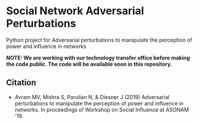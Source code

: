 # Social Network Adversarial Perturbations
Python project for Adversarial perturbations to manipulate the perception of power and influence in networks

**NOTE: We are working with our technology transfer office before making the code public. The code will be available soon in this repository.**

## Citation
* Avram MV, Mishra S, Parulian N, & Diesner J (2019) Adversarial perturbations to manipulate the perception of power and influence in networks. In proceedings of Workshop on Social Influence at ASONAM '19. 
